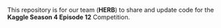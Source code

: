 This repository is for our team (**HERB**) to share and update code for the **Kaggle Season 4 Episode 12** Competition.
